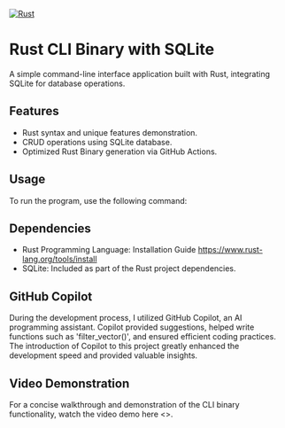 [![Rust](https://github.com/nogibjj/ZT-DE-IndividualAssnmt2/actions/workflows/rust.yml/badge.svg)](https://github.com/nogibjj/ZT-DE-IndividualAssnmt2/actions/workflows/rust.yml)

# Rust CLI Binary with SQLite
A simple command-line interface application built with Rust, integrating SQLite for database operations.

## Features
- Rust syntax and unique features demonstration.
- CRUD operations using SQLite database.
- Optimized Rust Binary generation via GitHub Actions.

## Usage
To run the program, use the following command:
<cargo run>

## Dependencies
- Rust Programming Language: Installation Guide <https://www.rust-lang.org/tools/install>
- SQLite: Included as part of the Rust project dependencies.

## GitHub Copilot
During the development process, I utilized GitHub Copilot, an AI programming assistant. Copilot provided suggestions, helped write functions such as 'filter_vector()', and ensured efficient coding practices. The introduction of Copilot to this project greatly enhanced the development speed and provided valuable insights.

## Video Demonstration
For a concise walkthrough and demonstration of the CLI binary functionality, watch the video demo here <>.

